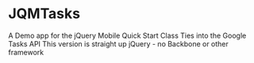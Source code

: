 JQMTasks
===========

A Demo app for the jQuery Mobile Quick Start Class
Ties into the Google Tasks API
This version is straight up jQuery - no Backbone or other framework

